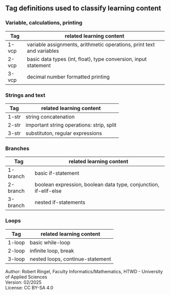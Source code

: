 ## Tag definitions used to classify learning content

### Variable, calculations, printing

| **Tag**  | **related learning content**                                          |
| -------- | --------------------------------------------------------------------- |
| 1-vcp    | variable assignments, arithmetic operations, print text and variables |
| 2-vcp    | basic data types (int, float), type conversion, input statement       |
| 3-vcp    | decimal number formatted printing                                     |

### Strings and text

| **Tag**  | **related learning content**                                          |
| -------- | --------------------------------------------------------------------- |
| 1-str    | string concatenation                                                  |
| 2-str    | important string operations: strip, split                             |
| 3-str    | substituton, regular expressions                                      |

### Branches

| **Tag**  | **related learning content**                                          |
| -------- | --------------------------------------------------------------------- |
| 1-branch | basic if-statement                                                    |
| 2-branch | boolean expression, boolean data type, conjunction, if-elif-else      |
| 3-branch | nested if-statements                                                  |

### Loops

| **Tag**  | **related learning content**                                          |
| -------- | --------------------------------------------------------------------- |
| 1-loop   | basic while-loop                                                      |
| 2-loop   | infinite loop, break                                                  |
| 3-loop   | nested loops, continue-statement                                      |


Author: Robert Ringel, Faculty Informatics/Mathematics, HTWD - University of Applied Sciences  
Version: 02/2025         
License: CC BY-SA 4.0
